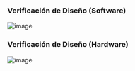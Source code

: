 ### Verificación de Diseño (Software)

![image](https://github.com/Arianadextre/PROYECTO-DE-FUNBIO-1/assets/143019345/c6886750-9839-43f2-b389-25e1491405ad)



### Verificación de Diseño (Hardware)
![image](https://github.com/Arianadextre/PROYECTO-DE-FUNBIO-1/assets/143019386/b39816c2-9b68-430c-b97c-da5e7572c09a)



